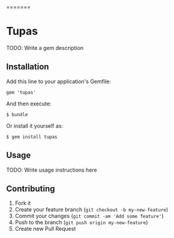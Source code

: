 =======
# Tupas

TODO: Write a gem description

## Installation

Add this line to your application's Gemfile:

    gem 'tupas'

And then execute:

    $ bundle

Or install it yourself as:

    $ gem install tupas

## Usage

TODO: Write usage instructions here

## Contributing

1. Fork it
2. Create your feature branch (`git checkout -b my-new-feature`)
3. Commit your changes (`git commit -am 'Add some feature'`)
4. Push to the branch (`git push origin my-new-feature`)
5. Create new Pull Request
